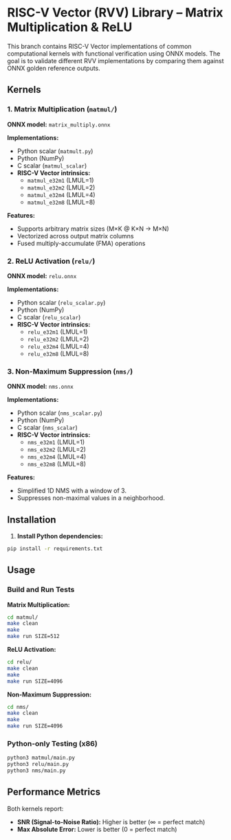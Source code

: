 # RISC-V Vector (RVV) Library – Matrix Multiplication & ReLU

This branch contains RISC-V Vector implementations of common computational kernels with functional verification using ONNX models. The goal is to validate different RVV implementations by comparing them against ONNX golden reference outputs.

## Kernels

### 1. Matrix Multiplication (`matmul/`)

**ONNX model:** `matrix_multiply.onnx`

**Implementations:**
- Python scalar (`matmult.py`)
- Python (NumPy)
- C scalar (`matmul_scalar`)
- **RISC-V Vector intrinsics:**
  - `matmul_e32m1` (LMUL=1)
  - `matmul_e32m2` (LMUL=2)
  - `matmul_e32m4` (LMUL=4)
  - `matmul_e32m8` (LMUL=8)

**Features:**
- Supports arbitrary matrix sizes (M×K @ K×N → M×N)
- Vectorized across output matrix columns
- Fused multiply-accumulate (FMA) operations

### 2. ReLU Activation (`relu/`)

**ONNX model:** `relu.onnx`

**Implementations:**
- Python scalar (`relu_scalar.py`)
- Python (NumPy)
- C scalar (`relu_scalar`)
- **RISC-V Vector intrinsics:**
  - `relu_e32m1` (LMUL=1)
  - `relu_e32m2` (LMUL=2) 
  - `relu_e32m4` (LMUL=4)
  - `relu_e32m8` (LMUL=8)

### 3. Non-Maximum Suppression (`nms/`)

**ONNX model:** `nms.onnx`

**Implementations:**
- Python scalar (`nms_scalar.py`)
- Python (NumPy)
- C scalar (`nms_scalar`)
- **RISC-V Vector intrinsics:**
  - `nms_e32m1` (LMUL=1)
  - `nms_e32m2` (LMUL=2)
  - `nms_e32m4` (LMUL=4)
  - `nms_e32m8` (LMUL=8)

**Features:**
- Simplified 1D NMS with a window of 3.
- Suppresses non-maximal values in a neighborhood.

## Installation

1. **Install Python dependencies:**
```bash
pip install -r requirements.txt
```
## Usage

### Build and Run Tests

**Matrix Multiplication:**
```bash
cd matmul/
make clean
make       
make run SIZE=512    
```

**ReLU Activation:**
```bash
cd relu/
make clean
make         
make run SIZE=4096    
```

**Non-Maximum Suppression:**
```bash
cd nms/
make clean
make
make run SIZE=4096
```

### Python-only Testing (x86)

```bash
python3 matmul/main.py
python3 relu/main.py
python3 nms/main.py
```

## Performance Metrics

Both kernels report:
- **SNR (Signal-to-Noise Ratio):** Higher is better (∞ = perfect match)
- **Max Absolute Error:** Lower is better (0 = perfect match)

